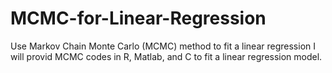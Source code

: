 # MCMC-for-Linear-Regression
Use Markov Chain Monte Carlo (MCMC) method to fit a linear regression
I will provid MCMC codes in R, Matlab, and C to fit a linear regression model. 
